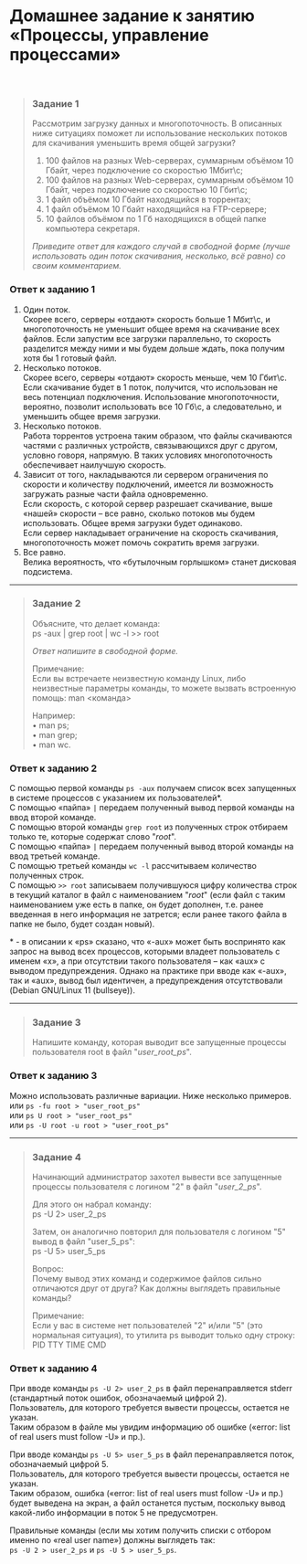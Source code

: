 # Домашнее задание к занятию «Процессы, управление процессами»
<br>

> ### Задание 1
> Рассмотрим загрузку данных и многопоточность. В описанных ниже ситуациях поможет ли использование нескольких потоков для скачивания уменьшить время общей загрузки?
> 1.	100 файлов на разных Web-серверах, суммарным объёмом 10 Гбайт, через подключение со скоростью 1Мбит\с;
> 2.	100 файлов на разных Web-серверах, суммарным объёмом 10 Гбайт, через подключение со скоростью 10 Гбит\с;
> 3.	1 файл объёмом 10 Гбайт находящийся в торрентах;
> 4.	1 файл объёмом 10 Гбайт находящийся на FTP-сервере;
> 5.	10 файлов объёмом по 1 Гб находящихся в общей папке компьютера секретаря.
> 
> *Приведите ответ для каждого случай в свободной форме (лучше использовать один поток скачивания, несколько, всё равно) со своим комментарием.*
> 
### Ответ к заданию 1
1.	Один поток.  
Скорее всего, серверы «отдают» скорость больше 1 Мбит\с, и многопоточность не уменьшит общее время на скачивание всех файлов. Если запустим все загрузки параллельно, то скорость разделится между ними и мы будем дольше ждать, пока получим хотя бы 1 готовый файл.
2.	Несколько потоков.  
Скорее всего, серверы «отдают» скорость меньше, чем 10 Гбит\с. Если скачивание будет в 1 поток, получится, что использован не весь потенциал подключения. Использование многопоточности, вероятно, позволит использовать все 10 Гб\с, а следовательно, и уменьшить общее время загрузки.
3.	Несколько потоков.  
Работа торрентов устроена таким образом, что файлы скачиваются частями с различных устройств, связывающихся друг с другом, условно говоря, напрямую. В таких условиях многопоточность обеспечивает наилучшую скорость.
4.	Зависит от того, накладываются ли сервером ограничения по скорости и количеству подключений, имеется ли возможность загружать разные части файла одновременно.  
Если скорость, с которой сервер разрешает скачивание, выше «нашей» скорости – все равно, сколько потоков мы будем использовать. Общее время загрузки будет одинаково.  
Если сервер накладывает ограничение на скорость скачивания, многопоточность может помочь сократить время загрузки.
5.	Все равно.  
Велика вероятность, что «бутылочным горлышком» станет дисковая подсистема.

---

> ### Задание 2
> Объясните, что делает команда:  
> ps -aux | grep root | wc -l >> root
> 
> *Ответ напишите в свободной форме.*
> 
> Примечание:  
> Если вы встречаете неизвестную команду Linux, либо неизвестные параметры команды, то можете вызвать встроенную помощь: man <команда>
> 
> Например:  
> •	man ps;  
> •	man grep;  
> •	man wc.
> 
### Ответ к заданию 2
С помощью первой команды ```ps -aux``` получаем список всех запущенных в системе процессов с указанием их пользователей*.  
С помощью «пайпа»  ```|```  передаем полученный вывод первой команды на ввод второй команде.  
С помощью второй команды ```grep root``` из полученных строк отбираем только те, которые содержат слово "*root*".   
С помощью «пайпа»  ```|```  передаем полученный вывод второй команды на ввод третьей команде.  
С помощью третьей команды ```wc -l``` рассчитываем количество полученных строк.  
С помощью  ```>> root``` записываем получившуюся цифру количества строк в текущий каталог в файл с наименованием "*root*" (если файл с таким наименованием уже есть в папке, он будет дополнен, т.е. ранее введенная в него информация не затрется; если ранее такого файла в папке не было, будет создан новый).  

\* - в описании к «ps» сказано, что «-aux» может быть воспринято как запрос на вывод всех процессов, которыми владеет пользователь с именем «x», а при отсутствии такого пользователя – как «aux» с выводом предупреждения. Однако на практике при вводе как «-aux», так и «aux», вывод был идентичен, а предупреждения отсутствовали (Debian GNU/Linux 11 (bullseye)).

---

> ### Задание 3
> Напишите команду, которая выводит все запущенные процессы пользователя root в файл "*user_root_ps*".
> 
### Ответ к заданию 3
Можно использовать различные вариации. Ниже несколько примеров.  
или ```ps -fu root > "user_root_ps"```   
или ```ps U root > "user_root_ps"```  
или ```ps -U root -u root > "user_root_ps"```  

---

> ### Задание 4
> Начинающий администратор захотел вывести все запущенные процессы пользователя с логином "2" в файл "*user_2_ps*".
> 
> Для этого он набрал команду:  
> ps -U 2> user_2_ps
> 
> Затем, он аналогично повторил для пользователя с логином "5" вывод в файл "user_5_ps":  
> ps -U 5> user_5_ps
> 
> Вопрос:  
> Почему вывод этих команд и содержимое файлов сильно отличаются друг от друга? Как должны выглядеть правильные команды?
> 
> Примечание:  
> Если у вас в системе нет пользователей "2" и/или "5" (это нормальная ситуация), то утилита ps выводит только одну строку:  
> PID TTY TIME CMD  
> 
### Ответ к заданию 4
При вводе команды ```ps -U 2> user_2_ps``` в файл перенаправляется stderr (стандартный поток ошибок, обозначаемый цифрой 2).  
Пользователь, для которого требуется вывести процессы, остается не указан.  
Таким образом в файле мы увидим информацию об ошибке («error: list of real users must follow -U» и пр.).

При вводе команды ```ps -U 5> user_5_ps``` в файл перенаправляется поток, обозначаемый цифрой 5.  
Пользователь, для которого требуется вывести процессы, остается не указан.  
Таким образом, ошибка («error: list of real users must follow -U» и пр.) будет выведена на экран, а файл останется пустым, поскольку вывод какой-либо информации в поток 5 не предусмотрен.

Правильные команды (если мы хотим получить списки c отбором именно по «real user name») должны выглядеть так:  
```ps -U 2 > user_2_ps``` и ```ps -U 5 > user_5_ps```.
